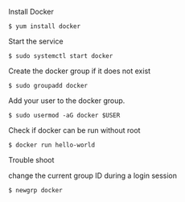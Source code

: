 Install Docker

```
$ yum install docker
```

Start the service

```
$ sudo systemctl start docker
```

Create the docker group if it does not exist

```
$ sudo groupadd docker

```

Add your user to the docker group.

```
$ sudo usermod -aG docker $USER

```

Check if docker can be run without root

```
$ docker run hello-world

```

Trouble shoot 

change the current group ID during a login session

```
$ newgrp docker
```


